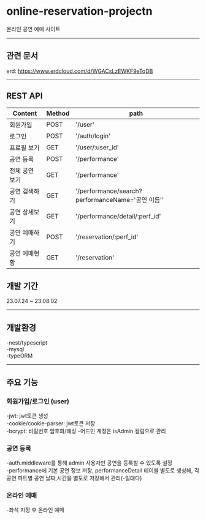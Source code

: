 # online-reservation-projectn

온라인 공연 예매 사이트<br>

---

## 관련 문서

erd: https://www.erdcloud.com/d/WGACsLzEWKF9eTqDB<br>

---

## REST API
|Content|Method|path|
|------|---|---|
|회원가입|POST|'/user'|
|로그인|POST|'/auth/login'|
|프로필 보기|GET|'/user/:user_id'|
|공연 등록|POST|'/performance'|
|전체 공연 보기|GET|'/performance'|
|공연 검색하기|GET|'/performance/search?performanceName='공연 이름''|
|공연 상세보기|GET|'/performance/detail/:perf_id'|
|공연 예매하기|POST|'/reservation/:perf_id'|
|공연 예매현황|GET|'/reservation'|



## 개발 기간

23.07.24 ~ 23.08.02<br>

---

## 개발환경

-nest/typescript<br>
-mysql<br>
-typeORM<br>

---

## 주요 기능

### 회원가입/로그인 (user)

-jwt: jwt토큰 생성<br>
-cookie/cookie-parser: jwt토큰 저장<br>
-bcrypt: 비밀번호 암호화/해싱 -어드민 계정은 isAdmin 컬럼으로 관리<br>

### 공연 등록

-auth.middleware를 통해 admin 사용자만 공연을 등록할 수 있도록 설정<br>
-performance에 기본 공연 정보 저장, performanceDetail 테이블 별도로 생성해, 각 공연 파트별 공연 날짜,시간을 별도로 저장해서 관리(-일대다)<br>

### 온라인 예매

-좌석 지정 후 온라인 예매<br>

